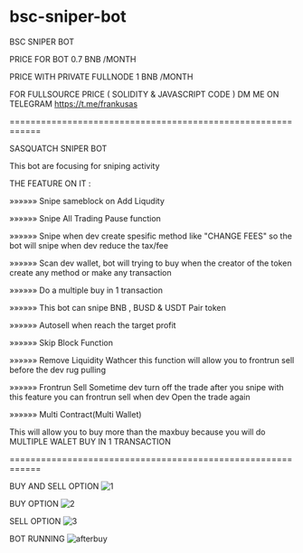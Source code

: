 # bsc-sniper-bot

BSC SNIPER BOT 

PRICE FOR BOT 0.7 BNB /MONTH

PRICE WITH PRIVATE FULLNODE 1 BNB /MONTH

FOR FULLSOURCE PRICE ( SOLIDITY & JAVASCRIPT CODE )
DM ME ON TELEGRAM https://t.me/frankusas

============================================================

SASQUATCH SNIPER BOT
  
This bot are focusing for sniping activity

THE FEATURE ON IT :

»»»»»» Snipe sameblock on Add Liqudity

»»»»»» Snipe All Trading Pause function

»»»»»» Snipe when dev create spesific method 
   like "CHANGE FEES" so the bot will snipe
   when dev reduce the tax/fee

»»»»»» Scan dev wallet, bot will trying to buy 
  when the creator of the token create any method
  or make any transaction

»»»»»» Do a multiple buy in 1 transaction

»»»»»» This bot can snipe BNB , BUSD & USDT Pair token

»»»»»» Autosell when reach the target profit 

»»»»»» Skip Block Function

»»»»»» Remove Liquidity Wathcer
   this function will allow you to frontrun sell before
   the dev rug pulling

»»»»»» Frontrun Sell
   Sometime dev turn off the trade after you snipe
   with this feature you can frontrun sell when dev
   Open the trade again

»»»»»» Multi Contract(Multi Wallet)

   This will allow you to buy more than the maxbuy
   because you will do MULTIPLE WALET BUY IN 1 TRANSACTION

============================================================

BUY AND SELL OPTION
![1](https://user-images.githubusercontent.com/86655740/164718805-c3454f27-1a60-47a4-a342-54046a0fd0b9.png)


BUY OPTION
![2](https://user-images.githubusercontent.com/86655740/164719056-a267d5b4-b8bc-4c32-ae9b-5446f060e4ad.png)

SELL OPTION
![3](https://user-images.githubusercontent.com/86655740/164719066-9bd2606e-4ea1-4505-9d61-4b726009df7c.png)

BOT RUNNING
![afterbuy](https://user-images.githubusercontent.com/86655740/164718543-233a50e1-2d7e-4b76-844e-02d2118255d6.jpg)


